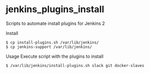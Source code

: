 # jenkins_plugins_install
Scripts to automate install plugins for Jenkins 2

Install
```
$ cp install-plugins.sh /var/lib/jenkins/
$ cp jenkins-support /var/lib/jenkins/
```

Usage
Execute script with the plugins to install
```
$ /var/lib/jenkins/install-plugins.sh slack git docker-slaves
```
